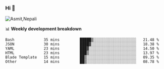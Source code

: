 ### Hi 👋

![Asmit,Nepali](https://media.giphy.com/media/L8K62iTDkzGX6/giphy.gif)
<!--
**asmit99nepali/asmit99nepali** is a ✨ _special_ ✨ repository because its `README.md` (this file) appears on your GitHub profile.

Here are some ideas to get you started:

- 🔭 I’m currently working on ...
- 🌱 I’m currently learning ...
- 👯 I’m looking to collaborate on ...
- 🤔 I’m looking for help with ...
- 💬 Ask me about ...
- 📫 How to reach me: ...
- 😄 Pronouns: ...
- ⚡ Fun fact: ...
-->


📊 **Weekly development breakdown**
<!--START_SECTION:waka-->

```text
Bash             35 mins         █████▒░░░░░░░░░░░░░░░░░░░   21.48 %
JSON             30 mins         ████▓░░░░░░░░░░░░░░░░░░░░   18.38 %
YAML             23 mins         ███▓░░░░░░░░░░░░░░░░░░░░░   14.50 %
HTML             23 mins         ███▒░░░░░░░░░░░░░░░░░░░░░   13.97 %
Blade Template   15 mins         ██▒░░░░░░░░░░░░░░░░░░░░░░   09.35 %
Other            14 mins         ██▒░░░░░░░░░░░░░░░░░░░░░░   08.78 %
```

<!--END_SECTION:waka-->

